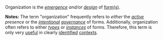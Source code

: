 Organization is the *[emergence](https://github.com/gcassel/Modular-Organization-Terminology/blob/master/terms/emergence.md) and/or [design](https://github.com/gcassel/Modular-Organization-Terminology/blob/master/terms/design.md)* of [form(s)](https://github.com/gcassel/Modular-Organization-Terminology/blob/master/terms/form.md). 

**Notes:**  The term "organization" frequently refers to *either* the *[active](https://github.com/gcassel/Modular-Organization-Terminology/blob/master/terms/active.md) presence* or the *[intentional](https://github.com/gcassel/Modular-Organization-Terminology/blob/master/terms/intention.md) [governance](https://github.com/gcassel/Modular-Organization-Terminology/blob/master/terms/govern.md)* of forms.  Additionally, organization often refers to either *[types](https://github.com/gcassel/Modular-Organization-Terminology/blob/master/terms/type.md)* or *[instances](https://github.com/gcassel/Modular-Organization-Terminology/blob/master/terms/instance.md)* of forms.  Therefore, this term is only very [useful](https://github.com/gcassel/Modular-Organization-Terminology/blob/master/terms/use.md) in clearly [identified](https://github.com/gcassel/Modular-Organization-Terminology/blob/master/terms/identify.md) [contexts](https://github.com/gcassel/Modular-Organization-Terminology/blob/master/terms/context.md).
